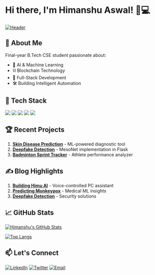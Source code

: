 # Hi there, I'm Himanshu Aswal! 👨💻

[![Header](https://github.com/himanshuaswal/himanshuaswal/blob/main/assets/ai-banner.png)](https://himanshuaswal.me)

## 🚀 About Me

Final-year B.Tech CSE student passionate about:
- 🤖 AI & Machine Learning
- ⛓️ Blockchain Technology
- 🧩 Full-Stack Development
- 🛠️ Building Intelligent Automation

## 🔧 Tech Stack

![](https://img.shields.io/badge/Python-3776AB?logo=python&logoColor=white)
![](https://img.shields.io/badge/TensorFlow-FF6F00?logo=tensorflow&logoColor=white)
![](https://img.shields.io/badge/React-61DAFB?logo=react&logoColor=black)
![](https://img.shields.io/badge/Blockchain-3D3D3D?logo=hyperledger&logoColor=white)
![](https://img.shields.io/badge/Flask-000000?logo=flask&logoColor=white)

## 🏆 Recent Projects

<!-- recent_projects starts -->
1. **[Skin Disease Prediction](https://github.com/himanshu/skin_disease_prediction)** - ML-powered diagnostic tool  
2. **[Deepfake Detection](https://github.com/himanshu/deepfake-detection-client)** - MesoNet implementation in Flask  
3. **[Badminton Sprint Tracker](https://github.com/himanshu/badminton-sprint-tracker)** - Athlete performance analyzer  
<!-- recent_projects ends -->

## ✍️ Blog Highlights

<!-- blog starts -->
1. **[Building Himu AI](https://yourblog.com/himu-ai)** - Voice-controlled PC assistant  
2. **[Predicting Monkeypox](https://yourblog.com/skin-disease)** - Medical ML insights  
3. **[Deepfake Detection](https://yourblog.com/deepfake)** - Security solutions  
<!-- blog ends -->

## 📈 GitHub Stats

[![Himanshu's GitHub Stats](https://github-readme-stats.vercel.app/api?username=himanshuaswal&show_icons=true&theme=radical)](https://github.com/himanshuaswal)

[![Top Langs](https://github-readme-stats.vercel.app/api/top-langs/?username=himanshuaswal&layout=compact&theme=radical)](https://github.com/himanshuaswal)

## 📫 Let's Connect

[![LinkedIn](https://img.shields.io/badge/LinkedIn-0077B5?logo=linkedin&logoColor=white)](https://linkedin.com/in/himanshuaswal)
[![Twitter](https://img.shields.io/badge/Twitter-1DA1F2?logo=twitter&logoColor=white)](https://twitter.com/himanshuaswal)
[![Email](https://img.shields.io/badge/Email-D14836?logo=gmail&logoColor=white)](mailto:aswalh0707@gmail.com)
